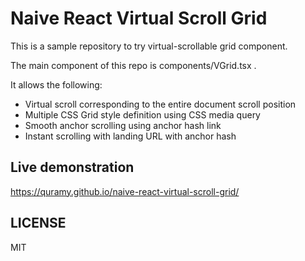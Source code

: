 # Naive React Virtual Scroll Grid

This is a sample repository to try virtual-scrollable grid component.

The main component of this repo is components/VGrid.tsx .

It allows the following:

- Virtual scroll corresponding to the entire document scroll position
- Multiple CSS Grid style definition using CSS media query
- Smooth anchor scrolling using anchor hash link
- Instant scrolling with landing URL with anchor hash

## Live demonstration
https://quramy.github.io/naive-react-virtual-scroll-grid/


## LICENSE
MIT
